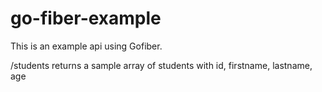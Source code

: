 # go-fiber-example
This is an example api using Gofiber.

/students
    returns a sample array of students with id, firstname, lastname, age
